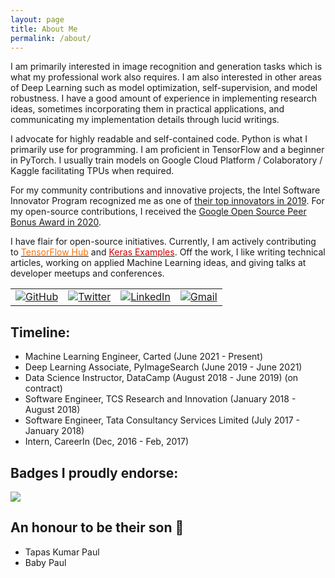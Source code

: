 ```yaml
---
layout: page
title: About Me
permalink: /about/
---
```

I am primarily interested in image recognition and generation tasks which is what my professional work also requires. I am also interested in other areas of Deep Learning such as model optimization, self-supervision, and model robustness. I have a good amount of experience in implementing research ideas, sometimes incorporating them in practical applications, and communicating my implementation details through lucid writings.

I advocate for highly readable and self-contained code. Python is what I primarily use for programming. I am proficient in TensorFlow and a beginner in PyTorch. I usually train models on Google Cloud Platform / Colaboratory / Kaggle facilitating TPUs when required.

For my community contributions and innovative projects, the Intel Software Innovator Program recognized me as one of [their top innovators in 2019](https://www.dropbox.com/s/mzsy1q8jgkwj6cj/Intel_Top_Innovator_2019.jpg?dl=0). For my open-source contributions, I received the [Google Open Source Peer Bonus Award in 2020](https://opensource.googleblog.com/2020/10/announcing-latest-google-open-source.html).

I have flair for open-source initiatives. Currently, I am actively contributing to <a href="https://tfhub.dev/s?publisher=sayakpaul"><font color="#FF6F00">TensorFlow Hub</font></a> and <a href="https://github.com/keras-team/keras-io/commits?author=sayakpaul"><font color="#d00000">Keras Examples</font></a>. Off the work, I like writing technical articles, working on applied Machine Learning ideas, and giving talks at developer meetups and conferences.

<table>
  <tr>
      <td><a href="https://github.com/sayakpaul"><img src="https://img.shields.io/github/followers/sayakpaul.svg?label=GitHub&style=social" alt="GitHub"></a></td>
    <td><a href="https://twitter.com/RisingSayak"><img src="https://img.shields.io/twitter/follow/RisingSayak?label=Twitter&style=social" alt="Twitter"></a></td>
    <td><a href="https://www.linkedin.com/in/sayak-paul"><img src="https://img.shields.io/badge/LinkedIn--_.svg?style=social&logo=linkedin" alt="LinkedIn"></a></td>
    <td><a href="mailto:spsayakpaul@gmail.com"><img src="https://img.shields.io/badge/Gmail--_.svg?style=social&logo=gmail" alt="Gmail"></a></td>
  </tr>
</table>

## Timeline:
- Machine Learning Engineer, Carted (June 2021 - Present)
- Deep Learning Associate, PyImageSearch (June 2019 - June 2021)
- Data Science Instructor, DataCamp (August 2018 - June 2019) (on contract)
- Software Engineer, TCS Research and Innovation (January 2018 - August 2018)
- Software Engineer, Tata Consultancy Services Limited (July 2017 - January 2018)
- Intern, CareerIn (Dec, 2016 - Feb, 2017) 

## Badges I proudly endorse:

![]({{site.baseurl}}/images/badges.png)

## An honour to be their son 🙂
- Tapas Kumar Paul
- Baby Paul
